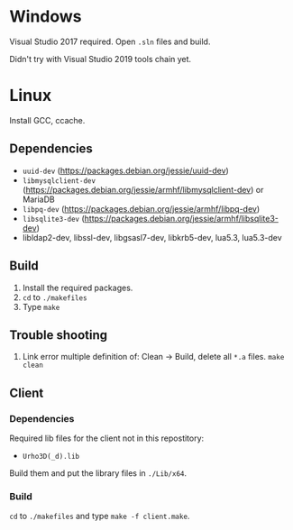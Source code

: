 # Windows

Visual Studio 2017 required. Open `.sln` files and build.

Didn't try with Visual Studio 2019 tools chain yet.

# Linux

Install GCC, ccache.

## Dependencies

* `uuid-dev` (https://packages.debian.org/jessie/uuid-dev)
* `libmysqlclient-dev` (https://packages.debian.org/jessie/armhf/libmysqlclient-dev) or MariaDB
* `libpq-dev` (https://packages.debian.org/jessie/armhf/libpq-dev)
* `libsqlite3-dev` (https://packages.debian.org/jessie/armhf/libsqlite3-dev)
* libldap2-dev, libssl-dev, libgsasl7-dev, libkrb5-dev, lua5.3, lua5.3-dev

## Build

1. Install the required packages.
2. `cd` to `./makefiles`
3. Type `make`

## Trouble shooting

1. Link error multiple definition of: Clean -> Build, delete all `*.a` files. `make clean`

## Client

### Dependencies

Required lib files for the client not in this repostitory:

* `Urho3D(_d).lib`

Build them and put the library files in `./Lib/x64`.

### Build

`cd` to `./makefiles` and type `make -f client.make`.

